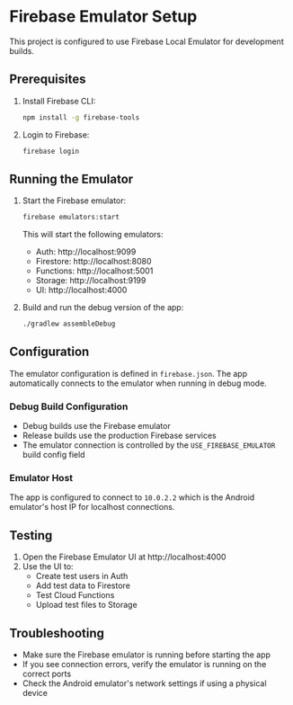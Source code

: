 # Firebase Emulator Setup

This project is configured to use Firebase Local Emulator for development builds.

## Prerequisites

1. Install Firebase CLI:

    ```bash
    npm install -g firebase-tools
    ```

2. Login to Firebase:
    ```bash
    firebase login
    ```

## Running the Emulator

1. Start the Firebase emulator:

    ```bash
    firebase emulators:start
    ```

    This will start the following emulators:

    - Auth: http://localhost:9099
    - Firestore: http://localhost:8080
    - Functions: http://localhost:5001
    - Storage: http://localhost:9199
    - UI: http://localhost:4000

2. Build and run the debug version of the app:
    ```bash
    ./gradlew assembleDebug
    ```

## Configuration

The emulator configuration is defined in `firebase.json`. The app automatically connects to the emulator when running in debug mode.

### Debug Build Configuration

-   Debug builds use the Firebase emulator
-   Release builds use the production Firebase services
-   The emulator connection is controlled by the `USE_FIREBASE_EMULATOR` build config field

### Emulator Host

The app is configured to connect to `10.0.2.2` which is the Android emulator's host IP for localhost connections.

## Testing

1. Open the Firebase Emulator UI at http://localhost:4000
2. Use the UI to:
    - Create test users in Auth
    - Add test data to Firestore
    - Test Cloud Functions
    - Upload test files to Storage

## Troubleshooting

-   Make sure the Firebase emulator is running before starting the app
-   If you see connection errors, verify the emulator is running on the correct ports
-   Check the Android emulator's network settings if using a physical device

